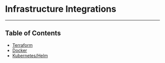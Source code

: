 # Infrastructure Integrations
___

## Table of Contents
* [Terraform](guide/integrating_with_azure_key_vault/infrastructure_integrations/terraform.md)
* [Docker](guide/integrating_with_azure_key_vault/infrastructure_integrations/docker.md)
* [Kubernetes/Helm](guide/integrating_with_azure_key_vault/infrastructure_integrations/kubernetes.md)
